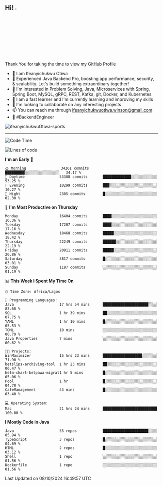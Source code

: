 <!-- BLOG-POST-LIST:START --><!-- BLOG-POST-LIST:END -->

## Hi! <img src="https://media.giphy.com/media/hvRJCLFzcasrR4ia7z/giphy.gif" width="4%"> 

Thank You for taking the time to view my GitHub Profile

- 👋 I am Ifeanyichukwu Otiwa
- 🚀 Experienced Java Backend Pro, boosting app performance, security, & scalability. Let's build something extraordinary together!
- 👀 I'm interested in Problem Solving, Java, Microservices with Spring, Spring Boot, MySQL, gRPC, REST, Kafka, git, Docker, and Kubernetes
- 🌱 I am a fast learner and I'm currently learning and improving my skills
- 💞️ I'm looking to collaborate on any interesting projects
- 📫 You can reach me through ifeanyichukwuotiwa.winson@gmail.com
- 🚀 #BackendEngineer

<p align="left" marginTop="10px"> <img src="https://komarev.com/ghpvc/?username=ifeanyichukwuOtiwa-sports&label=Profile%20views&color=0e75b6&style=for-the-badge" alt="ifeanyichukwuOtiwa-sports" /> </p>

***

<!--START_SECTION:waka-->
![Code Time](http://img.shields.io/badge/Code%20Time-2%2C969%20hrs%2057%20mins-blue)

![Lines of code](https://img.shields.io/badge/From%20Hello%20World%20I%27ve%20Written-24.4%20million%20lines%20of%20code-blue)

**I'm an Early 🐤** 

```text
🌞 Morning                34261 commits       █████████░░░░░░░░░░░░░░░░   34.17 % 
🌆 Daytime                53388 commits       █████████████░░░░░░░░░░░░   53.25 % 
🌃 Evening                10299 commits       ███░░░░░░░░░░░░░░░░░░░░░░   10.27 % 
🌙 Night                  2305 commits        █░░░░░░░░░░░░░░░░░░░░░░░░   02.30 % 
```
📅 **I'm Most Productive on Thursday** 

```text
Monday                   16404 commits       ████░░░░░░░░░░░░░░░░░░░░░   16.36 % 
Tuesday                  17207 commits       ████░░░░░░░░░░░░░░░░░░░░░   17.16 % 
Wednesday                18468 commits       █████░░░░░░░░░░░░░░░░░░░░   18.42 % 
Thursday                 22249 commits       ██████░░░░░░░░░░░░░░░░░░░   22.19 % 
Friday                   20911 commits       █████░░░░░░░░░░░░░░░░░░░░   20.86 % 
Saturday                 3817 commits        █░░░░░░░░░░░░░░░░░░░░░░░░   03.81 % 
Sunday                   1197 commits        ░░░░░░░░░░░░░░░░░░░░░░░░░   01.19 % 
```


📊 **This Week I Spent My Time On** 

```text
🕑︎ Time Zone: Africa/Lagos

💬 Programming Languages: 
Java                     17 hrs 54 mins      █████████████████████░░░░   83.68 % 
SQL                      1 hr 39 mins        ██░░░░░░░░░░░░░░░░░░░░░░░   07.75 % 
YAML                     1 hr 10 mins        █░░░░░░░░░░░░░░░░░░░░░░░░   05.53 % 
TOML                     10 mins             ░░░░░░░░░░░░░░░░░░░░░░░░░   00.79 % 
Java Properties          7 mins              ░░░░░░░░░░░░░░░░░░░░░░░░░   00.62 % 

🐱‍💻 Projects: 
WinMaximizer             15 hrs 23 mins      ██████████████████░░░░░░░   71.90 % 
betslips-archiving-tool  1 hr 23 mins        ██░░░░░░░░░░░░░░░░░░░░░░░   06.47 % 
helm-chart-betpawa-migrat1 hr 5 mins         █░░░░░░░░░░░░░░░░░░░░░░░░   05.06 % 
Pool                     1 hr                █░░░░░░░░░░░░░░░░░░░░░░░░   04.70 % 
CafeManagement           43 mins             █░░░░░░░░░░░░░░░░░░░░░░░░   03.40 % 

💻 Operating System: 
Mac                      21 hrs 24 mins      █████████████████████████   100.00 % 
```

**I Mostly Code in Java** 

```text
Java                     55 repos            █████████████████████░░░░   85.94 % 
TypeScript               3 repos             █░░░░░░░░░░░░░░░░░░░░░░░░   04.69 % 
HTML                     2 repos             █░░░░░░░░░░░░░░░░░░░░░░░░   03.12 % 
Shell                    1 repo              ░░░░░░░░░░░░░░░░░░░░░░░░░   01.56 % 
Dockerfile               1 repo              ░░░░░░░░░░░░░░░░░░░░░░░░░   01.56 % 
```




 Last Updated on 08/10/2024 16:49:57 UTC
<!--END_SECTION:waka-->

<!--
<p align="center">
![trophy](https://github-profile-trophy.vercel.app/?username=ifeanyichukwuOtiwa-sports&theme=onedark) (https://github.com/ryo-ma/github-profile-trophy)
</p>
-->

<!---
ifeanyi-otiwa/ifeanyi-otiwa is a ✨ special ✨ repository because its `README.md` (this file) appears on your GitHub profile.
You can click the Preview link to take a look at your changes.
--->
